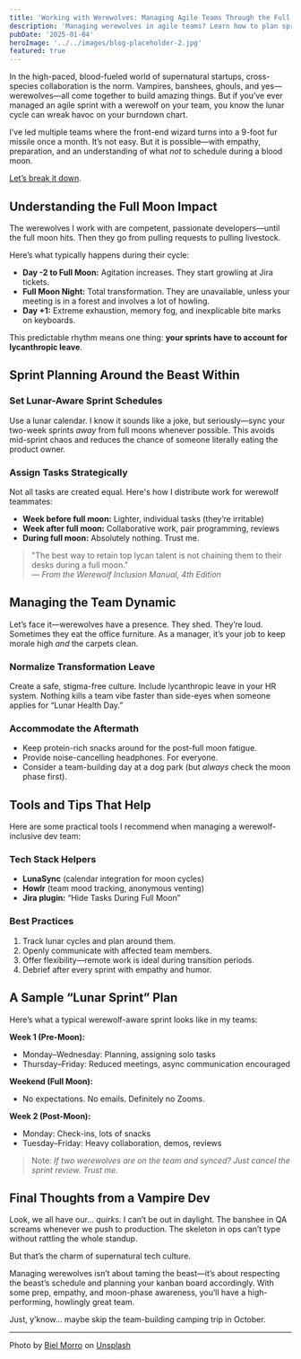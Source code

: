 ```yaml
---
title: 'Working with Werewolves: Managing Agile Teams Through the Full Moon Cycle'
description: 'Managing werewolves in agile teams? Learn how to plan sprints, avoid full moon burnout, and lead supernatural developers with empathy, humor, and lunar-aware scheduling.'
pubDate: '2025-01-04'
heroImage: '../../images/blog-placeholder-2.jpg'
featured: true
---
```


In the high-paced, blood-fueled world of supernatural startups, cross-species collaboration is the norm. Vampires, banshees, ghouls, and yes—werewolves—all come together to build amazing things. But if you’ve ever managed an agile sprint with a werewolf on your team, you know the lunar cycle can wreak havoc on your burndown chart.

I’ve led multiple teams where the front-end wizard turns into a 9-foot fur missile once a month. It’s not easy. But it is possible—with empathy, preparation, and an understanding of what *not* to schedule during a blood moon.

[Let’s break it down](#).

## Understanding the Full Moon Impact

The werewolves I work with are competent, passionate developers—until the full moon hits. Then they go from pulling requests to pulling livestock.

Here’s what typically happens during their cycle:

- **Day -2 to Full Moon:** Agitation increases. They start growling at Jira tickets.
- **Full Moon Night:** Total transformation. They are unavailable, unless your meeting is in a forest and involves a lot of howling.
- **Day +1:** Extreme exhaustion, memory fog, and inexplicable bite marks on keyboards.

This predictable rhythm means one thing: **your sprints have to account for lycanthropic leave**.

## Sprint Planning Around the Beast Within

### Set Lunar-Aware Sprint Schedules

Use a lunar calendar. I know it sounds like a joke, but seriously—sync your two-week sprints *away* from full moons whenever possible. This avoids mid-sprint chaos and reduces the chance of someone literally eating the product owner.

### Assign Tasks Strategically

Not all tasks are created equal. Here's how I distribute work for werewolf teammates:

- **Week before full moon:** Lighter, individual tasks (they’re irritable)
- **Week after full moon:** Collaborative work, pair programming, reviews
- **During full moon:** Absolutely nothing. Trust me.

> "The best way to retain top lycan talent is not chaining them to their desks during a full moon."  
> — *From the Werewolf Inclusion Manual, 4th Edition*

## Managing the Team Dynamic

Let’s face it—werewolves have a presence. They shed. They’re loud. Sometimes they eat the office furniture. As a manager, it’s your job to keep morale high *and* the carpets clean.

### Normalize Transformation Leave

Create a safe, stigma-free culture. Include lycanthropic leave in your HR system. Nothing kills a team vibe faster than side-eyes when someone applies for “Lunar Health Day.”

### Accommodate the Aftermath

- Keep protein-rich snacks around for the post-full moon fatigue.
- Provide noise-cancelling headphones. For everyone.
- Consider a team-building day at a dog park (but *always* check the moon phase first).

## Tools and Tips That Help

Here are some practical tools I recommend when managing a werewolf-inclusive dev team:

### Tech Stack Helpers

- **LunaSync** (calendar integration for moon cycles)
- **Howlr** (team mood tracking, anonymous venting)
- **Jira plugin:** “Hide Tasks During Full Moon”

### Best Practices

1. Track lunar cycles and plan around them.
2. Openly communicate with affected team members.
3. Offer flexibility—remote work is ideal during transition periods.
4. Debrief after every sprint with empathy and humor.

## A Sample “Lunar Sprint” Plan

Here’s what a typical werewolf-aware sprint looks like in my teams:

**Week 1 (Pre-Moon):**
- Monday–Wednesday: Planning, assigning solo tasks
- Thursday–Friday: Reduced meetings, async communication encouraged

**Weekend (Full Moon):**
- No expectations. No emails. Definitely no Zooms.

**Week 2 (Post-Moon):**
- Monday: Check-ins, lots of snacks
- Tuesday–Friday: Heavy collaboration, demos, reviews

> Note: *If two werewolves are on the team and synced? Just cancel the sprint review. Trust me.*

## Final Thoughts from a Vampire Dev

Look, we all have our... *quirks*. I can’t be out in daylight. The banshee in QA screams whenever we push to production. The skeleton in ops can’t type without rattling the whole standup.

But that’s the charm of supernatural tech culture.

Managing werewolves isn’t about taming the beast—it’s about respecting the beast’s schedule and planning your kanban board accordingly. With some prep, empathy, and moon-phase awareness, you’ll have a high-performing, howlingly great team.

Just, y’know... maybe skip the team-building camping trip in October.

---
Photo by <a href="https://unsplash.com/@bielmorro?utm_content=creditCopyText&utm_medium=referral&utm_source=unsplash">Biel Morro</a> on <a href="https://unsplash.com/photos/black-string-lights-J_F_003jcEQ?utm_content=creditCopyText&utm_medium=referral&utm_source=unsplash">Unsplash</a>

